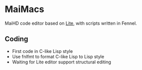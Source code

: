 # MaiMacs
MaiHD code editor based on [Lite](https://github/maihd/lite), with scripts written in Fennel.

## Coding
- First code in C-like Lisp style
- Use fnlfmt to format C-like Lisp to Lisp style
- Waiting for Lite editor support structural editing
